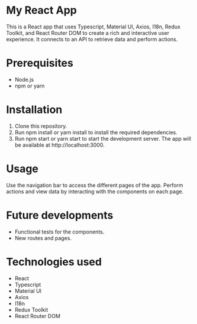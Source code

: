 # My React App

This is a React app that uses Typescript, Material UI, Axios, I18n, Redux Toolkit, and React Router DOM to create a rich
and interactive user experience. It connects to an API to retrieve data and perform actions.

# Prerequisites

- Node.js
- npm or yarn

# Installation

1. Clone this repository.
2. Run npm install or yarn install to install the required dependencies.
3. Run npm start or yarn start to start the development server. The app will be available at http://localhost:3000.

# Usage

Use the navigation bar to access the different pages of the app. Perform actions and view data by interacting with the
components on each page.

# Future developments

- Functional tests for the components.
- New routes and pages.

# Technologies used

- React
- Typescript
- Material UI
- Axios
- I18n
- Redux Toolkit
- React Router DOM
